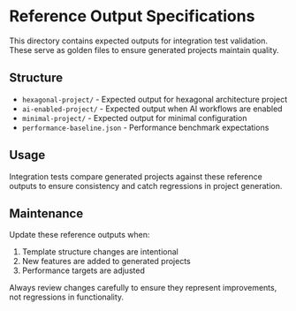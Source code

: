 # Reference Output Specifications

This directory contains expected outputs for integration test validation.
These serve as golden files to ensure generated projects maintain quality.

## Structure

-   `hexagonal-project/` - Expected output for hexagonal architecture project
-   `ai-enabled-project/` - Expected output when AI workflows are enabled
-   `minimal-project/` - Expected output for minimal configuration
-   `performance-baseline.json` - Performance benchmark expectations

## Usage

Integration tests compare generated projects against these reference outputs
to ensure consistency and catch regressions in project generation.

## Maintenance

Update these reference outputs when:

1. Template structure changes are intentional
2. New features are added to generated projects
3. Performance targets are adjusted

Always review changes carefully to ensure they represent improvements,
not regressions in functionality.
